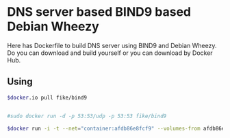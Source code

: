 # DNS server based BIND9 based Debian Wheezy

Here has Dockerfile to build DNS server using BIND9 and Debian Wheezy. 
Do you can download and build yourself or you can download by Docker Hub.

## Using



```bash
$docker.io pull fike/bind9


#sudo docker run -d -p 53:53/udp -p 53:53 fike/bind9
```


```bash
$docker run -i -t --net="container:afdb86e8fcf9" --volumes-from afdb86e8fcf9 dns.p.o.b /bin/bash

```
